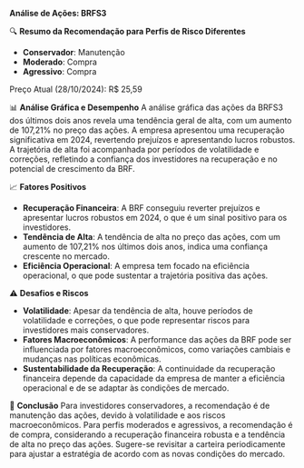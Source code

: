 **Análise de Ações: BRFS3**

🔍 **Resumo da Recomendação para Perfis de Risco Diferentes**
   * **Conservador**: Manutenção
   * **Moderado**: Compra
   * **Agressivo**: Compra

Preço Atual (28/10/2024): R$ 25,59

📊 **Análise Gráfica e Desempenho**
A análise gráfica das ações da BRFS3 dos últimos dois anos revela uma tendência geral de alta, com um aumento de 107,21% no preço das ações. A empresa apresentou uma recuperação significativa em 2024, revertendo prejuízos e apresentando lucros robustos. A trajetória de alta foi acompanhada por períodos de volatilidade e correções, refletindo a confiança dos investidores na recuperação e no potencial de crescimento da BRF.

📈 **Fatores Positivos**
- **Recuperação Financeira**: A BRF conseguiu reverter prejuízos e apresentar lucros robustos em 2024, o que é um sinal positivo para os investidores.
- **Tendência de Alta**: A tendência de alta no preço das ações, com um aumento de 107,21% nos últimos dois anos, indica uma confiança crescente no mercado.
- **Eficiência Operacional**: A empresa tem focado na eficiência operacional, o que pode sustentar a trajetória positiva das ações.

⚠️ **Desafios e Riscos**
- **Volatilidade**: Apesar da tendência de alta, houve períodos de volatilidade e correções, o que pode representar riscos para investidores mais conservadores.
- **Fatores Macroeconômicos**: A performance das ações da BRF pode ser influenciada por fatores macroeconômicos, como variações cambiais e mudanças nas políticas econômicas.
- **Sustentabilidade da Recuperação**: A continuidade da recuperação financeira depende da capacidade da empresa de manter a eficiência operacional e de se adaptar às condições de mercado.

📌 **Conclusão**
Para investidores conservadores, a recomendação é de manutenção das ações, devido à volatilidade e aos riscos macroeconômicos. Para perfis moderados e agressivos, a recomendação é de compra, considerando a recuperação financeira robusta e a tendência de alta no preço das ações. Sugere-se revisitar a carteira periodicamente para ajustar a estratégia de acordo com as novas condições do mercado.